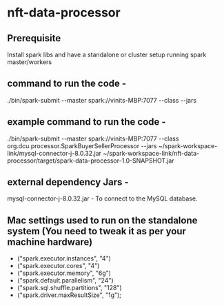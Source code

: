# nft-data-processor

Prerequisite
--------------
Install spark libs and have a standalone or cluster setup running spark master/workers

command to run the code -
-----------------------------------------
./bin/spark-submit --master spark://vinits-MBP:7077 --class <main-class> --jars <required-libs> <application-jar>

example command to run the code - 
-----------------------------------------
./bin/spark-submit --master spark://vinits-MBP:7077 
    --class org.dcu.processor.SparkBuyerSellerProcessor 
    --jars ~/spark-workspace-link/mysql-connector-j-8.0.32.jar 
    ~/spark-workspace-link/nft-data-processor/target/spark-data-processor-1.0-SNAPSHOT.jar
    
    
external dependency Jars - 
-----------------------------
mysql-connector-j-8.0.32.jar  - To connect to the MySQL database.

    
Mac settings used to run on the standalone system (You need to tweak it as per your machine hardware)
----------------------------------------------------------------------------------------------------------
- ("spark.executor.instances", "4")
- ("spark.executor.cores", "4")
- ("spark.executor.memory", "6g")
- ("spark.default.parallelism", "24")
- ("spark.sql.shuffle.partitions", "128")
- ("spark.driver.maxResultSize", "1g");    
